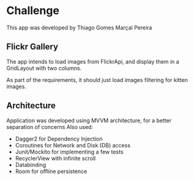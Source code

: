 # Challenge

This app was developed by Thiago Gomes Marçal Pereira 

## Flickr Gallery

The app intends to load images from FlickrApi, and display them in a GridLayout with two columns.

As part of the requirements, it should just load images filtering for kitten images.

## Architecture

Application was developed using MVVM architecture, for a better separation of concerns
Also used:

- Dagger2 for Dependency Injection
- Coroutines for Network and Disk (DB) access
- Junit/Mockito for implementing a few tests
- RecyclerView with infinite scroll
- Databinding
- Room for offline persistence

